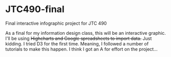 JTC490-final
============

Final interactive infographic project for JTC 490

As a final for my information design class, this will be an interactive graphic. I'll be using <strike>Highcharts and Google spreadsheets to import data.</strike> Just kidding. I tried D3 for the first time. Meaning, I followed a number of tutorials to make this happen. I think I got an A for effort on the project...
